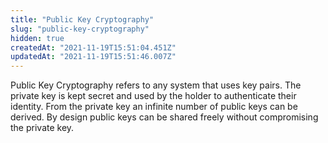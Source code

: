 ```yaml
---
title: "Public Key Cryptography"
slug: "public-key-cryptography"
hidden: true
createdAt: "2021-11-19T15:51:04.451Z"
updatedAt: "2021-11-19T15:51:46.007Z"
---
```

Public Key Cryptography refers to any system that uses key pairs. The private key is kept secret and used by the holder to authenticate their identity. From the private key an infinite number of public keys can be derived. By design public keys can be shared freely without compromising the private key.